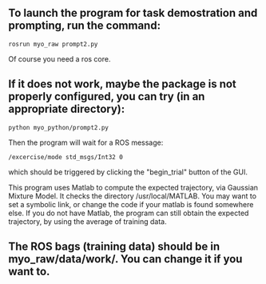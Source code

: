## To launch the program for task demostration and prompting, run the command:
```
rosrun myo_raw prompt2.py
```
Of course you need a ros core.

## If it does not work, maybe the package is not properly configured, you can try (in an appropriate directory):
```
python myo_python/prompt2.py
```

Then the program will wait for a ROS message: 
```
/excercise/mode std_msgs/Int32 0
```
which should be triggered by clicking the "begin_trial" button of the GUI.

This program uses Matlab to compute the expected trajectory, via Gaussian Mixture Model. 
It checks the directory /usr/local/MATLAB. 
You may want to set a symbolic link, or change the code if your matlab is found somewhere else.
If you do not have Matlab, the program can still obtain the expected trajectory, by using the average of training data.

## The ROS bags (training data) should be in myo_raw/data/work/. You can change it if you want to. 
